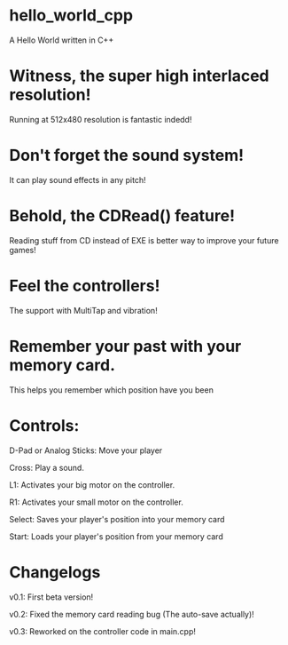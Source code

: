 # hello_world_cpp
A Hello World written in C++

# Witness, the super high interlaced resolution!
Running at 512x480 resolution is fantastic indedd!

# Don't forget the sound system!
It can play sound effects in any pitch!

# Behold, the CDRead() feature!
Reading stuff from CD instead of EXE is better way to improve your future games!

# Feel the controllers!
The support with MultiTap and vibration!

# Remember your past with your memory card.
This helps you remember which position have you been

# Controls:

D-Pad or Analog Sticks: Move your player

Cross: Play a sound.

L1: Activates your big motor on the controller.

R1: Activates your small motor on the controller.

Select: Saves your player's position into your memory card

Start: Loads your player's position from your memory card

# Changelogs
v0.1: First beta version!

v0.2: Fixed the memory card reading bug (The auto-save actually)!

v0.3: Reworked on the controller code in main.cpp!
